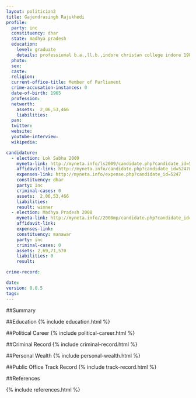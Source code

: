 ```yaml
---
layout: politician2
title: Gajendrasingh Rajukhedi
profile: 
  party: inc
  constituency: dhar
  state: madhya pradesh
  education: 
    level: graduate
    details: professional b.a.,ll.b.,indore christan college indore 1988
  photo: 
  sex: 
  caste: 
  religion: 
  current-office-title: Member of Parliament
  crime-accusation-instances: 0
  date-of-birth: 1965
  profession: 
  networth: 
    assets:  2,06,53,466
    liabilities: 
  pan: 
  twitter: 
  website: 
  youtube-interview: 
  wikipedia: 

candidature: 
  - election: Lok Sabha 2009
    myneta-link: http://myneta.info/ls2009/candidate.php?candidate_id=5247
    affidavit-link: http://myneta.info/candidate.php?candidate_id=5247&scan=original
    expenses-link: http://myneta.info/expense.php?candidate_id=5247
    constituency: dhar 
    party: inc
    criminal-cases: 0
    assets:  2,06,53,466
    liabilities: 
    result: winner 
  - election: Madhya Pradesh 2008
    myneta-link: http://myneta.info//2008mp/candidate.php?candidate_id=132
    affidavit-link: 
    expenses-link: 
    constituency: manawar 
    party: inc
    criminal-cases: 0
    assets: 2,69,71,570
    liabilities: 0
    result:  

crime-record: 

date: 
version: 0.0.5
tags: 
---
```

##Summary


##Education
{% include education.html %}


##Political Career
{% include political-career.html %}


##Criminal Record
{% include criminal-record.html %}


##Personal Wealth
{% include personal-wealth.html %}


##Public Office Track Record
{% include track-record.html %}


##References


{% include references.html %}